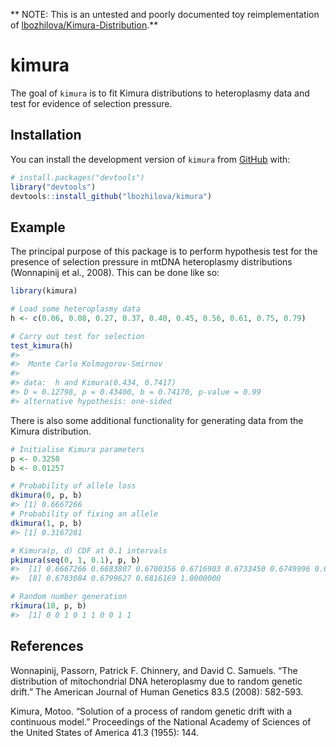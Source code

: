 
<!-- README.md is generated from README.Rmd. Please edit that file -->

\*\* NOTE: This is an untested and poorly documented toy
reimplementation of
[lbozhilova/Kimura-Distribution](https://github.com/lbozhilova/Kimura-Distribution).\*\*

# kimura

<!-- badges: start -->
<!-- badges: end -->

The goal of `kimura` is to fit Kimura distributions to heteroplasmy data
and test for evidence of selection pressure.

## Installation

You can install the development version of `kimura` from
[GitHub](https://github.com/) with:

``` r
# install.packages("devtools")
library("devtools")
devtools::install_github("lbozhilova/kimura")
```

## Example

The principal purpose of this package is to perform hypothesis test for
the presence of selection pressure in mtDNA heteroplasmy distributions
(Wonnapinij et al., 2008). This can be done like so:

``` r
library(kimura)

# Load some heteroplasmy data
h <- c(0.06, 0.08, 0.27, 0.37, 0.40, 0.45, 0.56, 0.61, 0.75, 0.79)

# Carry out test for selection 
test_kimura(h)
#> 
#>  Monte Carlo Kolmogorov-Smirnov
#> 
#> data:  h and Kimura(0.434, 0.7417)
#> D = 0.12798, p = 0.43400, b = 0.74170, p-value = 0.99
#> alternative hypothesis: one-sided
```

There is also some additional functionality for generating data from the
Kimura distribution.

``` r
# Initialise Kimura parameters
p <- 0.3250
b <- 0.01257

# Probability of allele loss
dkimura(0, p, b)
#> [1] 0.6667266
# Probability of fixing an allele
dkimura(1, p, b)
#> [1] 0.3167281

# Kimura(p, d) CDF at 0.1 intervals
pkimura(seq(0, 1, 0.1), p, b)
#>  [1] 0.6667266 0.6683807 0.6700356 0.6716903 0.6733450 0.6749996 0.6766540
#>  [8] 0.6783084 0.6799627 0.6816169 1.0000000

# Random number generation
rkimura(10, p, b)
#>  [1] 0 0 1 0 1 1 0 0 1 1
```

## References

Wonnapinij, Passorn, Patrick F. Chinnery, and David C. Samuels. “The
distribution of mitochondrial DNA heteroplasmy due to random genetic
drift.” The American Journal of Human Genetics 83.5 (2008): 582-593.

Kimura, Motoo. “Solution of a process of random genetic drift with a
continuous model.” Proceedings of the National Academy of Sciences of
the United States of America 41.3 (1955): 144.
